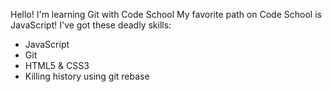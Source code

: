 Hello! I'm learning Git with Code School
My favorite path on Code School is JavaScript! 
I've got these deadly skills:
* JavaScript
* Git
* HTML5 & CSS3
* Killing history using git rebase 
